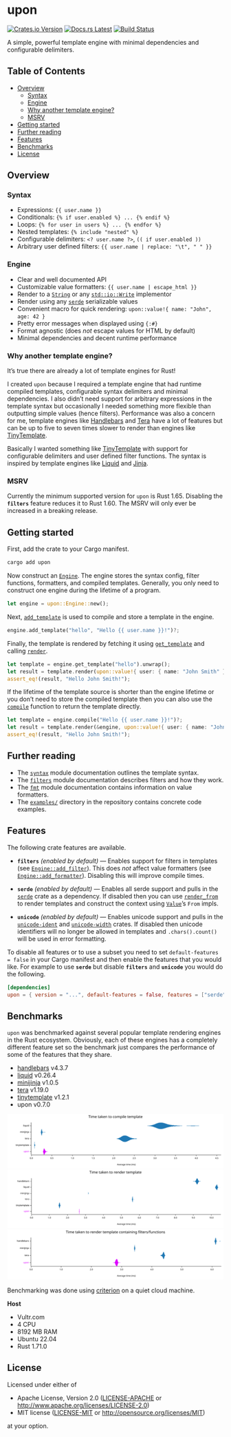 <!-- Generated by cargo-onedoc. DO NOT EDIT. -->

# upon

[![Crates.io Version](https://badgers.space/crates/version/upon)](https://crates.io/crates/upon)
[![Docs.rs Latest](https://badgers.space/badge/docs.rs/latest/orange)](https://docs.rs/upon)
[![Build Status](https://badgers.space/github/checks/rossmacarthur/upon?label=build)](https://github.com/rossmacarthur/upon/actions/workflows/build.yaml?query=branch%3Atrunk)

A simple, powerful template engine with minimal dependencies and
configurable delimiters.

## Table of Contents

- [Overview](#overview)
  - [Syntax](#syntax)
  - [Engine](#engine)
  - [Why another template engine?](#why-another-template-engine)
  - [MSRV](#msrv)
- [Getting started](#getting-started)
- [Further reading](#further-reading)
- [Features](#features)
- [Benchmarks](#benchmarks)
- [License](#license)

## Overview

### Syntax

- Expressions: `{{ user.name }}`
- Conditionals: `{% if user.enabled %} ... {% endif %}`
- Loops: `{% for user in users %} ... {% endfor %}`
- Nested templates: `{% include "nested" %}`
- Configurable delimiters: `<? user.name ?>`, `(( if user.enabled ))`
- Arbitrary user defined filters: `{{ user.name | replace: "\t", " " }}`

### Engine

- Clear and well documented API
- Customizable value formatters: `{{ user.name | escape_html }}`
- Render to a [`String`][string] or any [`std::io::Write`][stdiowrite] implementor
- Render using any [`serde`][serde] serializable values
- Convenient macro for quick rendering:
  `upon::value!{ name: "John", age: 42 }`
- Pretty error messages when displayed using `{:#}`
- Format agnostic (does *not* escape values for HTML by default)
- Minimal dependencies and decent runtime performance

### Why another template engine?

It’s true there are already a lot of template engines for Rust!

I created `upon` because I required a template engine that had runtime
compiled templates, configurable syntax delimiters and minimal dependencies.
I also didn’t need support for arbitrary expressions in the template syntax
but occasionally I needed something more flexible than outputting simple
values (hence filters). Performance was also a concern for me, template
engines like [Handlebars] and [Tera] have a lot of features but can be up to
five to seven times slower to render than engines like [TinyTemplate].

Basically I wanted something like [TinyTemplate] with support for
configurable delimiters and user defined filter functions. The syntax is
inspired by template engines like [Liquid] and [Jinja].

### MSRV

Currently the minimum supported version for `upon` is Rust 1.65. Disabling
the **`filters`** feature reduces it to Rust 1.60. The MSRV will only ever
be increased in a breaking release.

## Getting started

First, add the crate to your Cargo manifest.

```sh
cargo add upon
```

Now construct an [`Engine`][engine]. The engine stores the syntax config, filter
functions, formatters, and compiled templates. Generally, you only need to
construct one engine during the lifetime of a program.

```rust
let engine = upon::Engine::new();
```

Next, [`add_template`][add_template] is used to compile and store a
template in the engine.

```rust
engine.add_template("hello", "Hello {{ user.name }}!")?;
```

Finally, the template is rendered by fetching it using
[`get_template`][get_template] and calling
[`render`][render].

```rust
let template = engine.get_template("hello").unwrap();
let result = template.render(upon::value!{ user: { name: "John Smith" }}).to_string()?;
assert_eq!(result, "Hello John Smith!");
```

If the lifetime of the template source is shorter than the engine lifetime
or you don’t need to store the compiled template then you can also use the
[`compile`][compile] function to return the template directly.

```rust
let template = engine.compile("Hello {{ user.name }}!")?;
let result = template.render(&engine, upon::value!{ user: { name: "John Smith" }}).to_string()?;
assert_eq!(result, "Hello John Smith!");
```

## Further reading

- The [`syntax`][syntax] module documentation outlines the template syntax.
- The [`filters`][filters] module documentation describes filters and how they work.
- The [`fmt`][fmt] module documentation contains information on value formatters.
- The [`examples/`](https://github.com/rossmacarthur/upon/tree/trunk/examples) directory in the repository contains concrete
  code examples.

## Features

The following crate features are available.

- **`filters`** *(enabled by default)* — Enables support for filters in
  templates (see [`Engine::add_filter`][engineadd_filter]). This does *not* affect value
  formatters (see [`Engine::add_formatter`][engineadd_formatter]). Disabling this will improve
  compile times.

- **`serde`** *(enabled by default)* — Enables all serde support and pulls
  in the [`serde`][serde] crate as a dependency. If disabled then you can use
  [`render_from`][render_from] to render templates and
  construct the context using [`Value`][value]’s `From` impls.

- **`unicode`** *(enabled by default)* — Enables unicode support and pulls
  in the [`unicode-ident`][unicode-ident] and
  [`unicode-width`][unicode-width] crates. If disabled then unicode
  identifiers will no longer be allowed in templates and `.chars().count()`
  will be used in error formatting.

To disable all features or to use a subset you need to set `default-features = false` in your Cargo manifest and then enable the features that you would
like. For example to use **`serde`** but disable **`filters`** and
**`unicode`** you would do the following.

```toml
[dependencies]
upon = { version = "...", default-features = false, features = ["serde"] }
```

[Handlebars]: https://crates.io/crates/handlebars
[Tera]: https://crates.io/crates/tera
[TinyTemplate]: https://crates.io/crates/tinytemplate
[Liquid]: https://liquidjs.com
[Jinja]: https://jinja.palletsprojects.com

## Benchmarks

`upon` was benchmarked against several popular template rendering engines in the
Rust ecosystem. Obviously, each of these engines has a completely different
feature set so the benchmark just compares the performance of some of the
features that they share.

- [handlebars](https://crates.io/crates/handlebars) v4.3.7
- [liquid](https://crates.io/crates/liquid) v0.26.4
- [minijinja](https://crates.io/crates/minijinja) v1.0.5
- [tera](https://crates.io/crates/tera) v1.19.0
- [tinytemplate](https://crates.io/crates/tinytemplate) v1.2.1
- upon v0.7.0

![Violin plot of compile results](./benches/results/compile.svg)
![Violin plot of render results](./benches/results/render.svg)
![Violin plot of render with filters results](./benches/results/filters.svg)

Benchmarking was done using [criterion](https://crates.io/crates/criterion) on
a quiet cloud machine.

**Host**

- Vultr.com
- 4 CPU
- 8192 MB RAM
- Ubuntu 22.04
- Rust 1.71.0

## License

Licensed under either of

- Apache License, Version 2.0 ([LICENSE-APACHE](LICENSE-APACHE) or
  http://www.apache.org/licenses/LICENSE-2.0)
- MIT license ([LICENSE-MIT](LICENSE-MIT) or http://opensource.org/licenses/MIT)

at your option.


[add_template]: https://docs.rs/upon/latest/upon/struct.Engine.html#method.add_template
[compile]: https://docs.rs/upon/latest/upon/struct.Engine.html#method.compile
[engine]: https://docs.rs/upon/latest/upon/struct.Engine.html
[engineadd_filter]: https://docs.rs/upon/latest/upon/struct.Engine.html#method.add_filter
[engineadd_formatter]: https://docs.rs/upon/latest/upon/struct.Engine.html#method.add_formatter
[filters]: https://docs.rs/upon/latest/upon/filters/index.html
[fmt]: https://docs.rs/upon/latest/upon/fmt/index.html
[get_template]: https://docs.rs/upon/latest/upon/struct.Engine.html#method.get_template
[render]: https://docs.rs/upon/latest/upon/struct.TemplateRef.html#method.render
[render_from]: https://docs.rs/upon/latest/upon/struct.TemplateRef.html#method.render_from
[serde]: https://crates.io/crates/serde
[stdiowrite]: https://doc.rust-lang.org/stable/std/io/trait.Write.html
[string]: https://doc.rust-lang.org/stable/std/string/struct.String.html
[syntax]: ./SYNTAX.md
[unicode-ident]: https://crates.io/crates/unicode-ident
[unicode-width]: https://crates.io/crates/unicode-width
[value]: https://docs.rs/upon/latest/upon/enum.Value.html
